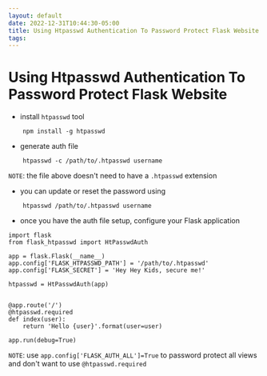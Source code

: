 ```yaml
---
layout: default
date: 2022-12-31T10:44:30-05:00
title: Using Htpasswd Authentication To Password Protect Flask Website
tags: 
---
```


# Using Htpasswd Authentication To Password Protect Flask Website

- install `htpasswd` tool

```
    npm install -g htpasswd
```

- generate auth file

```
    htpasswd -c /path/to/.htpasswd username
```

`NOTE`: the file above doesn't need to have a `.htpasswd` extension

- you can update or reset the password using

```
    htpasswd /path/to/.htpasswd username
```

- once you have the auth file setup, configure your Flask application

```
import flask
from flask_htpasswd import HtPasswdAuth

app = flask.Flask(__name__)
app.config['FLASK_HTPASSWD_PATH'] = '/path/to/.htpasswd'
app.config['FLASK_SECRET'] = 'Hey Hey Kids, secure me!'

htpasswd = HtPasswdAuth(app)


@app.route('/')
@htpasswd.required
def index(user):
    return 'Hello {user}'.format(user=user)

app.run(debug=True)
```

`NOTE`: use `app.config['FLASK_AUTH_ALL']=True` to password protect all views and don't want to use `@htpasswd.required`
